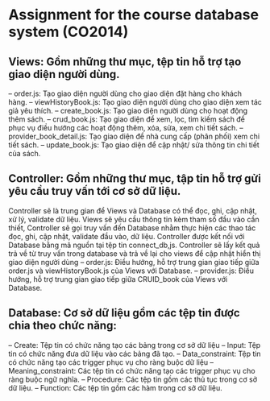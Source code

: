 

# Assignment for the course database system (CO2014)


## Views: Gồm những thư mục, tệp tin hỗ trợ tạo giao diện người dùng.
– order.js: Tạo giao diện người dùng cho giao diện đặt hàng cho khách hàng.
– viewHistoryBook.js: Tạo giao diện người dùng cho giao diện xem tác giả yêu thích.
– create_book.js: Tạo giao diện người dùng cho hoạt động thêm sách.
– crud_book.js: Tạo giao diện để xem, lọc, tìm kiếm sách để phục vụ điều hướng các hoạt động
thêm, xóa, sửa, xem chi tiết sách.
– provider_book_detail.js: Tạo giao diện để nhà cung cấp (phân phối) xem chi tiết sách.
– update_book.js: Tạo giao diện để cập nhật/ sửa thông tin chi tiết của sách.

## Controller: Gồm những thư mục, tập tin hỗ trợ gửi yêu cầu truy vấn tới cơ sở dữ liệu. 
Controller sẽ là trung gian để Views và Database có thể đọc, ghi, cập nhật, xử lý, validate dữ liệu. Views sẽ
yêu cầu thông tin kèm tham số đầu vào cần thiết, Controller sẽ gọi truy vấn đến Database nhằm
thực hiện các thao tác đọc, ghi, cập nhật, validate đầu vào, dữ liệu. Controller được kết nối với
Database bằng mã nguồn tại tệp tin connect_db,js. Controller sẽ lấy kết quả trả về từ truy vấn
trong database và trả về lại cho views để cập nhật hiển thị giao diện người dùng
– order.js: Điều hướng, hỗ trợ trung gian giao tiếp giữa order.js và viewHistoryBook.js của Views
với Database.
– provider.js: Điều hướng, hỗ trợ trung gian giao tiếp giữa CRUID_book của Views với Database.

## Database: Cơ sở dữ liệu gồm các tệp tin được chia theo chức năng:
– Create: Tệp tin có chức năng tạo các bảng trong cơ sở dữ liệu
– Input: Tệp tin có chức năng đưa dữ liệu vào các bảng đã tạo.
– Data_constraint: Tệp tin có chức năng tạo các trigger phục vụ cho ràng buộc dữ liệu
– Meaning_constraint: Các tệp tin có chức năng tạo các trigger phục vụ cho ràng buộc ngữ
nghĩa.
– Procedure: Các tệp tin gồm các thủ tục trong cơ sở dữ liệu.
– Function: Các tệp tin gồm các hàm trong cơ sở dữ liệu.
